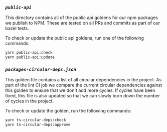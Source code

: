 ### *`public-api`*

This directory contains all of the public api goldens for our npm packages we publish
to NPM.  These are tested on all PRs and commits as part of our bazel tests.

To check or update the public api goldens, run one of the following commands:

```bash
yarn public-api:check
yarn public-api:update
```

### *`packages-circular-deps.json`*

This golden file contains a list of all circular dependencies in the project. As part of the
lint CI job we compare the current circular dependencies against this golden to ensure that
we don't add more cycles. If cycles have been fixed, this file is also updated so that we can
slowly burn down the number of cycles in the project.

To check or update the golden, run the following commands:

```bash
yarn ts-circular-deps:check
yarn ts-circular-deps:approve
```
